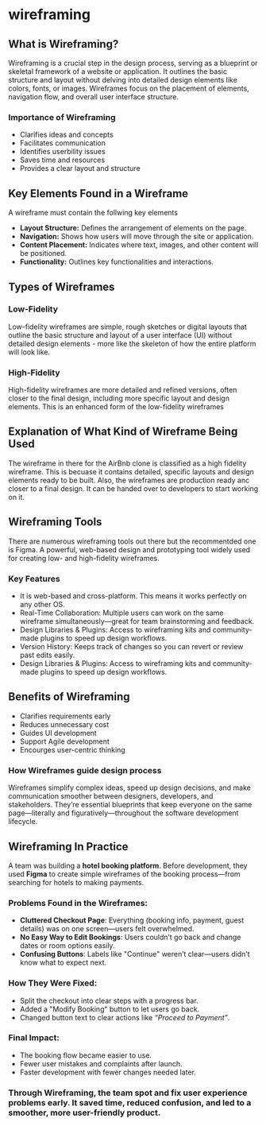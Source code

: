 # wireframing
## What is Wireframing?
Wireframing is a crucial step in the design process, serving as a blueprint or skeletal framework of a website or application. It outlines the basic structure and layout without delving into detailed design elements like colors, fonts, or images. Wireframes focus on the placement of elements, navigation flow, and overall user interface structure.
### Importance of Wireframing
- Clarifies ideas and concepts
- Facilitates communication
- Identifies userbility issues
- Saves time and resources
- Provides a clear layout and structure

## Key Elements Found in a Wireframe
A wireframe must contain the follwing key elements
- **Layout Structure:** Defines the arrangement of elements on the page.
- **Navigation:** Shows how users will move through the site or application.
- **Content Placement:** Indicates where text, images, and other content will be positioned.
- **Functionality:** Outlines key functionalities and interactions.

## Types of Wireframes
### Low-Fidelity
Low-fidelity wireframes are simple, rough sketches or digital layouts that outline the basic structure and layout of a user interface (UI) without detailed design elements - more like the skeleton of how the entire platform will look like.
### High-Fidelity
High-fidelity wireframes are more detailed and refined versions, often closer to the final design, including more specific layout and design elements. This is an enhanced form of the low-fidelity wireframes

## Explanation of What Kind of Wireframe Being Used
The wireframe in there for the AirBnb clone is classified as a high fidelity wireframe. This is becuase it contains detailed, specific layouts and design elements ready to be built. Also, the wireframes are production ready anc closer to a final design. It can be handed over to developers to start working on it.

## Wireframing Tools
There are numerous wireframing tools out there but the recommentded one is Figma. A powerful, web-based design and prototyping tool widely used for creating low- and high-fidelity wireframes.
### Key Features 
- It is web-based and cross-platform. This means it works perfectly on any other OS.
- Real-Time Collaboration: Multiple users can work on the same wireframe simultaneously—great for team brainstorming and feedback.
- Design Libraries & Plugins: Access to wireframing kits and community-made plugins to speed up design workflows.
- Version History: Keeps track of changes so you can revert or review past edits easily.
- Design Libraries & Plugins: Access to wireframing kits and community-made plugins to speed up design workflows.

## Benefits of Wireframing
- Clarifies requirements early
- Reduces unnecessary cost
- Guides UI development
- Support Agile development
- Encourges user-centric thinking

### How Wireframes guide design process
Wireframes simplify complex ideas, speed up design decisions, and make communication smoother between designers, developers, and stakeholders. They’re essential blueprints that keep everyone on the same page—literally and figuratively—throughout the software development lifecycle.

## Wireframing In Practice
A team was building a **hotel booking platform**. Before development, they used **Figma** to create simple wireframes of the booking process—from searching for hotels to making payments.
### Problems Found in the Wireframes:
 - **Cluttered Checkout Page**: Everything (booking info, payment, guest details) was on one screen—users felt overwhelmed.
 - **No Easy Way to Edit Bookings**: Users couldn’t go back and change dates or room options easily.
 - **Confusing Buttons**: Labels like "Continue" weren’t clear—users didn’t know what to expect next.
### How They Were Fixed:
- Split the checkout into clear steps with a progress bar.
- Added a "Modify Booking" button to let users go back.
- Changed button text to clear actions like *“Proceed to Payment”*.

### Final Impact:
- The booking flow became easier to use.
- Fewer user mistakes and complaints after launch.
- Faster development with fewer changes needed later.

### Through Wireframing, the team spot and fix user experience problems early. It saved time, reduced confusion, and led to a smoother, more user-friendly product.

